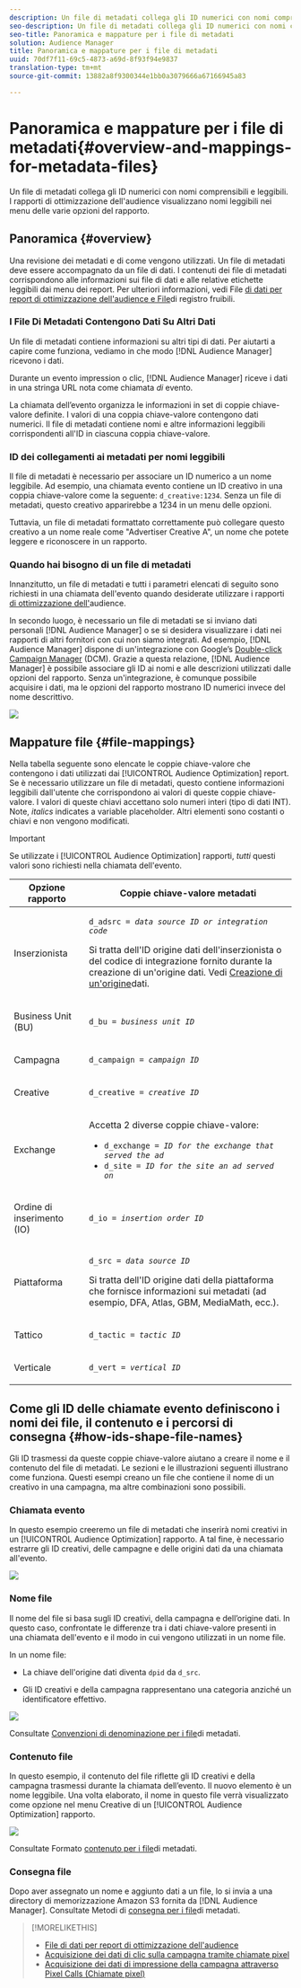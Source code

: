 ```yaml
---
description: Un file di metadati collega gli ID numerici con nomi comprensibili e leggibili. I rapporti di ottimizzazione dell'audience visualizzano nomi leggibili nei menu delle varie opzioni del rapporto.
seo-description: Un file di metadati collega gli ID numerici con nomi comprensibili e leggibili. I rapporti di ottimizzazione dell'audience visualizzano nomi leggibili nei menu delle varie opzioni del rapporto.
seo-title: Panoramica e mappature per i file di metadati
solution: Audience Manager
title: Panoramica e mappature per i file di metadati
uuid: 70df7f11-69c5-4873-a69d-8f93f94e9837
translation-type: tm+mt
source-git-commit: 13882a8f9300344e1bb0a3079666a67166945a83

---
```



# Panoramica e mappature per i file di metadati{#overview-and-mappings-for-metadata-files}

Un file di metadati collega gli ID numerici con nomi comprensibili e leggibili. I rapporti di ottimizzazione dell&#39;audience visualizzano nomi leggibili nei menu delle varie opzioni del rapporto.

## Panoramica {#overview}

Una revisione dei metadati e di come vengono utilizzati. Un file di metadati deve essere accompagnato da un file di dati. I contenuti dei file di metadati corrispondono alle informazioni sui file di dati e alle relative etichette leggibili dai menu dei report. Per ulteriori informazioni, vedi File [di dati per report di ottimizzazione dell&#39;audience e File](../../../reporting/audience-optimization-reports/metadata-files-intro/datafiles-intro.md)di registro fruibili.

### I File Di Metadati Contengono Dati Su Altri Dati

Un file di metadati contiene informazioni su altri tipi di dati. Per aiutarti a capire come funziona, vediamo in che modo [!DNL Audience Manager] ricevono i dati.

Durante un evento impression o clic, [!DNL Audience Manager] riceve i dati in una stringa URL nota come chiamata *di* evento.

La chiamata dell’evento organizza le informazioni in set di coppie chiave-valore definite. I valori di una coppia chiave-valore contengono dati numerici. Il file di metadati contiene nomi e altre informazioni leggibili corrispondenti all&#39;ID in ciascuna coppia chiave-valore.

### ID dei collegamenti ai metadati per nomi leggibili

Il file di metadati è necessario per associare un ID numerico a un nome leggibile. Ad esempio, una chiamata evento contiene un ID creativo in una coppia chiave-valore come la seguente: `d_creative:1234`. Senza un file di metadati, questo creativo apparirebbe a 1234 in un menu delle opzioni.

Tuttavia, un file di metadati formattato correttamente può collegare questo creativo a un nome reale come &quot;Advertiser Creative A&quot;, un nome che potete leggere e riconoscere in un rapporto.

### Quando hai bisogno di un file di metadati

Innanzitutto, un file di metadati e tutti i parametri elencati di seguito sono richiesti in una chiamata dell&#39;evento quando desiderate utilizzare i rapporti [di ottimizzazione dell&#39;](../../../reporting/audience-optimization-reports/audience-optimization-reports.md)audience.

In secondo luogo, è necessario un file di metadati se si inviano dati personali [!DNL Audience Manager] o se si desidera visualizzare i dati nei rapporti di altri fornitori con cui non siamo integrati. Ad esempio, [!DNL Audience Manager] dispone di un&#39;integrazione con Google’s [Double-click Campaign Manager](../../../reporting/audience-optimization-reports/aor-advertisers/import-dcm.md) (DCM). Grazie a questa relazione, [!DNL Audience Manager] è possibile associare gli ID ai nomi e alle descrizioni utilizzati dalle opzioni del rapporto. Senza un&#39;integrazione, è comunque possibile acquisire i dati, ma le opzioni del rapporto mostrano ID numerici invece del nome descrittivo.

![](assets/metadata_menu.png)

## Mappature file {#file-mappings}

Nella tabella seguente sono elencate le coppie chiave-valore che contengono i dati utilizzati dai [!UICONTROL Audience Optimization] report. Se è necessario utilizzare un file di metadati, questo contiene informazioni leggibili dall&#39;utente che corrispondono ai valori di queste coppie chiave-valore. I valori di queste chiavi accettano solo numeri interi (tipo di dati INT). Note, *italics* indicates a variable placeholder. Altri elementi sono costanti o chiavi e non vengono modificati.

>[!IMPORTANT]
>
>Se utilizzate i [!UICONTROL Audience Optimization] rapporti, *tutti* questi valori sono richiesti nella chiamata dell&#39;evento.

<table id="table_B2C8C493080E449CA71C4EF07D9476BD"> 
 <thead> 
  <tr> 
   <th colname="col1" class="entry"> Opzione rapporto </th> 
   <th colname="col2" class="entry"> Coppie chiave-valore metadati </th> 
  </tr> 
 </thead>
 <tbody> 
  <tr> 
   <td colname="col1"> <p>Inserzionista </p> </td> 
   <td colname="col2"> <p> <code>d_adsrc = <i>data source ID or integration code</i></code> </p> <p>Si tratta dell'ID origine dati dell'inserzionista o del codice di integrazione fornito durante la creazione di un'origine dati. Vedi <a href="../../../features/manage-datasources.md#create-data-source"> Creazione di un'origine</a>dati. </p> </td> 
  </tr> 
  <tr> 
   <td colname="col1"> <p>Business Unit (BU) </p> </td> 
   <td colname="col2"> <p> <code>d_bu = <i>business unit ID</i></code> </p> </td> 
  </tr> 
  <tr> 
   <td colname="col1"> <p>Campagna </p> </td> 
   <td colname="col2"> <p> <code>d_campaign = <i>campaign ID</i></code> </p> </td> 
  </tr> 
  <tr> 
   <td colname="col1"> <p>Creative </p> </td> 
   <td colname="col2"> <p> <code>d_creative = <i>creative ID</i></code> </p> </td> 
  </tr> 
  <tr> 
   <td colname="col1"> <p>Exchange </p> </td> 
   <td colname="col2"> <p>Accetta 2 diverse coppie chiave-valore: </p> 
    <ul id="ul_3B3B751A8A134096B0912E81A0983B9D"> 
     <li id="li_57BAC45A7B274AB695945E174A4D8A35"> <code>d_exchange = <i>ID for the exchange that served the ad</i></code> </li> 
     <li id="li_CCDF00DE59D3451C8EF590DD3E1A806D"> <code>d_site = <i>ID for the site an ad served on</i></code> </li> 
    </ul> </td> 
  </tr> 
  <tr> 
   <td colname="col1"> <p>Ordine di inserimento (IO) </p> </td> 
   <td colname="col2"> <p> <code>d_io = <i>insertion order ID</i></code> </p> </td> 
  </tr> 
  <tr> 
   <td colname="col1"> <p>Piattaforma </p> </td> 
   <td colname="col2"> <p> <code>d_src = <i>data source ID</i></code> </p> <p>Si tratta dell'ID origine <a href="../../../features/datasources-list-and-settings.md#data-sources-list-and-settings"></a> dati della piattaforma che fornisce informazioni sui metadati (ad esempio, DFA, Atlas, GBM, MediaMath, ecc.). </p> </td> 
  </tr> 
  <tr> 
   <td colname="col1"> <p>Tattico </p> </td> 
   <td colname="col2"> <p> <code>d_tactic = <i>tactic ID</i></code> </p> </td> 
  </tr> 
  <tr> 
   <td colname="col1"> <p>Verticale </p> </td> 
   <td colname="col2"> <p> <code>d_vert = <i>vertical ID</i></code> </p> </td> 
  </tr> 
 </tbody> 
</table>

## Come gli ID delle chiamate evento definiscono i nomi dei file, il contenuto e i percorsi di consegna {#how-ids-shape-file-names}

Gli ID trasmessi da queste coppie chiave-valore aiutano a creare il nome e il contenuto del file di metadati. Le sezioni e le illustrazioni seguenti illustrano come funziona. Questi esempi creano un file che contiene il nome di un creativo in una campagna, ma altre combinazioni sono possibili.

### Chiamata evento

In questo esempio creeremo un file di metadati che inserirà nomi creativi in un [!UICONTROL Audience Optimization] rapporto. A tal fine, è necessario estrarre gli ID creativi, delle campagne e delle origini dati da una chiamata all&#39;evento.

![](assets/metadata_file_event.png)

### Nome file

Il nome del file si basa sugli ID creativi, della campagna e dell’origine dati. In questo caso, confrontate le differenze tra i dati chiave-valore presenti in una chiamata dell&#39;evento e il modo in cui vengono utilizzati in un nome file.

In un nome file:

* La chiave dell&#39;origine dati diventa `dpid` da `d_src`.

* Gli ID creativi e della campagna rappresentano una categoria anziché un identificatore effettivo.

![](assets/metadata_file_name.png)

Consultate [Convenzioni di denominazione per i file](../../../reporting/audience-optimization-reports/metadata-files-intro/metadata-file-names.md)di metadati.

### Contenuto file

In questo esempio, il contenuto del file riflette gli ID creativi e della campagna trasmessi durante la chiamata dell’evento. Il nuovo elemento è un nome leggibile. Una volta elaborato, il nome in questo file verrà visualizzato come opzione nel menu Creative di un [!UICONTROL Audience Optimization] rapporto.

![](assets/metadata_file_contents.png)

Consultate Formato [contenuto per i file](../../../reporting/audience-optimization-reports/metadata-files-intro/metadata-file-contents.md)di metadati.

### Consegna file

Dopo aver assegnato un nome e aggiunto dati a un file, lo si invia a una directory di memorizzazione Amazon S3 fornita da [!DNL Audience Manager]. Consultate Metodi di [consegna per i file](../../../reporting/audience-optimization-reports/metadata-files-intro/metadata-delivery-methods.md)di metadati.

>[!MORELIKETHIS]
>
>* [File di dati per report di ottimizzazione dell&#39;audience](../../../reporting/audience-optimization-reports/metadata-files-intro/datafiles-intro.md)
>* [Acquisizione dei dati di clic sulla campagna tramite chiamate pixel](../../../integration/media-data-integration/click-data-pixels.md)
>* [Acquisizione dei dati di impressione della campagna attraverso Pixel Calls (Chiamate pixel)](../../../integration/media-data-integration/impression-data-pixels.md)

